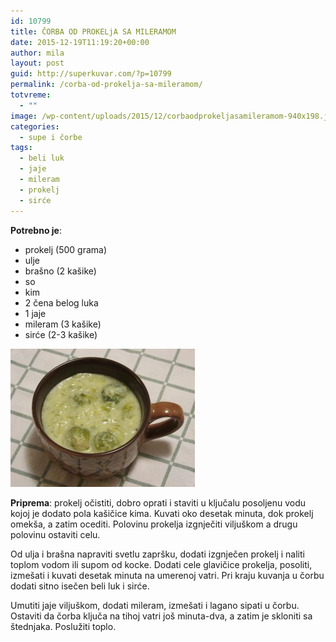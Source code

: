 ```yaml
---
id: 10799
title: ČORBA OD PROKELjA SA MILERAMOM
date: 2015-12-19T11:19:20+00:00
author: mila
layout: post
guid: http://superkuvar.com/?p=10799
permalink: /corba-od-prokelja-sa-mileramom/
totvreme:
  - ""
image: /wp-content/uploads/2015/12/corbaodprokeljasamileramom-940x198.jpg
categories:
  - supe i čorbe
tags:
  - beli luk
  - jaje
  - mileram
  - prokelj
  - sirće
---
```

**Potrebno je**:  
* prokelj (500 grama)  
* ulje  
* brašno (2 kašike)  
* so  
* kim  
* 2 čena belog luka  
* 1 jaje  
* mileram (3 kašike)  
* sirće (2-3 kašike)

![<img class="alignnone size-medium wp-image-10802" src="/wp-content/uploads/2015/12/corbaodprokeljasamileramom-1024x768.jpg" alt="corbaodprokeljasamileramom" width="300" height="225" />](/wp-content/uploads/2015/12/corbaodprokeljasamileramom-e1450523861983.jpg)

**Priprema**: prokelj očistiti, dobro oprati i staviti u ključalu posoljenu vodu kojoj je dodato pola kašičice kima. Kuvati oko desetak minuta, dok prokelj omekša, a zatim ocediti. Polovinu prokelja izgnječiti viljuškom a drugu polovinu ostaviti celu.

Od ulja i brašna napraviti svetlu zapršku, dodati izgnječen prokelj i naliti toplom vodom ili supom od kocke. Dodati cele glavičice prokelja, posoliti, izmešati i kuvati desetak minuta na umerenoj vatri. Pri kraju kuvanja u čorbu dodati sitno isečen beli luk i sirće.

Umutiti jaje viljuškom, dodati mileram, izmešati i lagano sipati u čorbu. Ostaviti da čorba ključa na tihoj vatri još minuta-dva, a zatim je skloniti sa štednjaka. Poslužiti toplo.